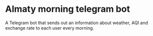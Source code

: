 # Almaty morning telegram bot
A Telegram bot that sends out an information about weather, AQI and exchange rate to each user every morning.
